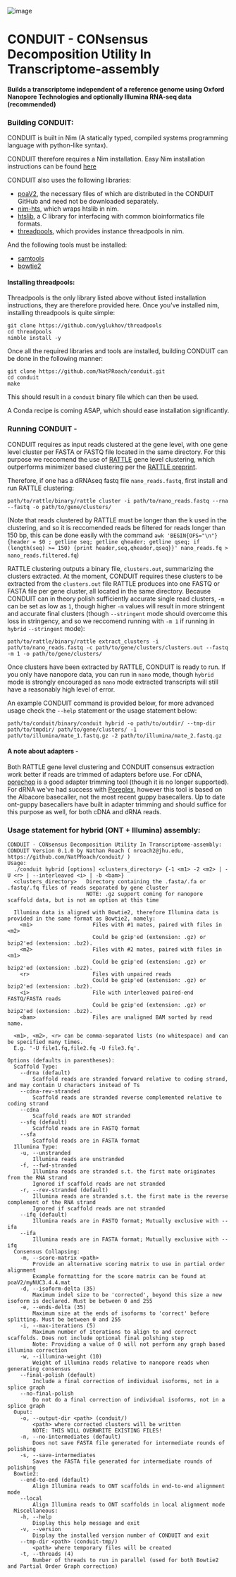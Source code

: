 <!---GNU James Taylor--->

![image](CONDUIT.png)

# CONDUIT - CONsensus Decomposition Utility In Transcriptome-assembly
#### Builds a transcriptome independent of a reference genome using Oxford Nanopore Technologies and optionally Illumina RNA-seq data (recommended)

### Building CONDUIT:
CONDUIT is built in Nim (A statically typed, compiled systems programming language with python-like syntax).

CONDUIT therefore requires a Nim installation. Easy Nim installation instructions can be found [here](https://nim-lang.org/install.html)

CONDUIT also uses the following libraries:
*    [poaV2](https://github.com/tanghaibao/bio-pipeline/tree/master/poaV2), the necessary files of which are distributed in the CONDUIT GitHub and need not be downloaded separately.
*    [nim-hts](https://github.com/brentp/hts-nim), which wraps htslib in nim.
*    [htslib](https://github.com/samtools/htslib), a C library for interfacing with common bioinformatics file formats.
*    [threadpools](https://github.com/yglukhov/threadpools), which provides instance threadpools in nim.

And the following tools must be installed:
*   [samtools](https://github.com/samtools/samtools)
*   [bowtie2](https://github.com/BenLangmead/bowtie2)

#### Installing threadpools:
Threadpools is the only library listed above without listed installation instructions, they are therefore provided here.
Once you've installed nim, installing threadpools is quite simple:
```
git clone https://github.com/yglukhov/threadpools
cd threadpools
nimble install -y
```

Once all the required libraries and tools are installed, building CONDUIT can be done in the following manner:
```
git clone https://github.com/NatPRoach/conduit.git
cd conduit
make
```
This should result in a `conduit` binary file which can then be used.

A Conda recipe is coming ASAP, which should ease installation significantly.

### Running CONDUIT - 
CONDUIT requires as input reads clustered at the gene level, with one gene level cluster per FASTA or FASTQ file located in the same directory. For this purpose we reccomend the use of [RATTLE](https://github.com/comprna/RATTLE) gene level clustering, which outperforms minimizer based clustering per the [RATTLE preprint](https://doi.org/10.1101/2020.02.08.939942).

Therefore, if one has a dRNAseq fastq file `nano_reads.fastq`, first install and run RATTLE clustering:
```
path/to/rattle/binary/rattle cluster -i path/to/nano_reads.fastq --rna --fastq -o path/to/gene/clusters/
```
(Note that reads clustered by RATTLE must be longer than the k used in the clustering, and so it is reccomended reads be filtered for reads longer than 150 bp, this can be done easily with the command `awk 'BEGIN{OFS="\n"} {header = $0 ; getline seq; getline qheader; getline qseq; if (length(seq) >= 150) {print header,seq,qheader,qseq}}' nano_reads.fq > nano_reads.filtered.fq`)

RATTLE clustering outputs a binary file, `clusters.out`, summarizing the clusters extracted. At the moment, CONDUIT requires these clusters to be extracted from the `clusters.out` file RATTLE produces into one FASTQ or FASTA file per gene cluster, all located in the same directory. Because CONDUIT can in theory polish sufficiently accurate single read clusters, `-m` can be set as low as `1`, though higher `-m` values will result in more stringent and accurate final clusters (though `--stringent` mode should overcome this loss in stringency, and so we reccomend running with `-m 1` if running in `hybrid` `--stringent` mode):
```
path/to/rattle/binary/rattle extract_clusters -i path/to/nano_reads.fastq -c path/to/gene/clusters/clusters.out --fastq -m 1 -o path/to/gene/clusters/
```

Once clusters have been extracted by RATTLE, CONDUIT is ready to run. If you only have nanopore data, you can run in `nano` mode, though `hybrid` mode is strongly encouraged as `nano` mode extracted transcripts will still have a reasonably high level of error.

An example CONDUIT command is provided below, for more advanced usage check the `--help` statement or the usage statement below:
```
path/to/conduit/binary/conduit hybrid -o path/to/outdir/ --tmp-dir path/to/tmpdir/ path/to/gene/clusters/ -1 path/to/illumina/mate_1.fastq.gz -2 path/to/illumina/mate_2.fastq.gz
```

#### A note about adapters -
Both RATTLE gene level clustering and CONDUIT consensus extraction work better if reads are trimmed of adapters before use. For cDNA, [porechop](https://github.com/rrwick/Porechop) is a good adapter trimming tool (though it is no longer supported). For dRNA we've had success with [Poreplex](https://github.com/hyeshik/poreplex), however this tool is based on the Albacore basecaller, not the most recent guppy basecallers. Up to date ont-guppy basecallers have built in adapter trimming and should suffice for this purpose as well, for both cDNA and dRNA reads.

### Usage statement for hybrid (ONT + Illumina) assembly:
```
CONDUIT - CONsensus Decomposition Utility In Transcriptome-assembly:
CONDUIT Version 0.1.0 by Nathan Roach ( nroach2@jhu.edu, https://github.com/NatPRoach/conduit/ )
Usage:
  ./conduit hybrid [options] <clusters_directory> {-1 <m1> -2 <m2> | -U <r> | --interleaved <i> | -b <bam>}
  <clusters_directory>   Directory containing the .fasta/.fa or .fastq/.fq files of reads separated by gene cluster
                         NOTE: .gz support coming for nanopore scaffold data, but is not an option at this time

  Illumina data is aligned with Bowtie2, therefore Illumina data is provided in the same format as Bowtie2, namely:
    <m1>                   Files with #1 mates, paired with files in <m2>
                           Could be gzip'ed (extension: .gz) or bzip2'ed (extension: .bz2).
    <m2>                   Files with #2 mates, paired with files in <m1>
                           Could be gzip'ed (extension: .gz) or bzip2'ed (extension: .bz2).
    <r>                    Files with unpaired reads
                           Could be gzip'ed (extension: .gz) or bzip2'ed (extension: .bz2).
    <i>                    File with interleaved paired-end FASTQ/FASTA reads
                           Could be gzip'ed (extension: .gz) or bzip2'ed (extension: .bz2).
    <bam>                  Files are unaligned BAM sorted by read name.

  <m1>, <m2>, <r> can be comma-separated lists (no whitespace) and can be specified many times.
  E.g. '-U file1.fq,file2.fq -U file3.fq'.

Options (defaults in parentheses):
  Scaffold Type:
    --drna (default)
        Scaffold reads are stranded forward relative to coding strand, and may contain U characters instead of Ts
    --cdna-rev-stranded
        Scaffold reads are stranded reverse complemented relative to coding strand
    --cdna
        Scaffold reads are NOT stranded
    --sfq (default)
        Scaffold reads are in FASTQ format
    --sfa
        Scaffold reads are in FASTA format
  Illumina Type:
    -u, --unstranded
        Illumina reads are unstranded
    -f, --fwd-stranded
        Illumina reads are stranded s.t. the first mate originates from the RNA strand
        Ignored if scaffold reads are not stranded
    -r, --rev-stranded (default)
        Illumina reads are stranded s.t. the first mate is the reverse complement of the RNA strand
        Ignored if scaffold reads are not stranded
    --ifq (default)
        Illumina reads are in FASTQ format; Mutually exclusive with --ifa
    --ifa
        Illumina reads are in FASTA format; Mutually exclusive with --ifq
  Consensus Collapsing:
    -m, --score-matrix <path>
        Provide an alternative scoring matrix to use in partial order alignment
        Example formatting for the score matrix can be found at poaV2/myNUC3.4.4.mat
    -d, --isoform-delta (35)
        Maximum indel size to be 'corrected', beyond this size a new isoform is declared. Must be between 0 and 255
    -e, --ends-delta (35)
        Maximum size at the ends of isoforms to 'correct' before splitting. Must be between 0 and 255
    -i, --max-iterations (5)
        Maximum number of iterations to align to and correct scaffolds. Does not include optional final polshing step
        Note: Providing a value of 0 will not perform any graph based illumina correction
    -w, --illumina-weight (10)
        Weight of illumina reads relative to nanopore reads when generating consensus
    --final-polish (default)
        Include a final correction of individual isoforms, not in a splice graph
    --no-final-polish
        Do not do a final correction of individual isoforms, not in a splice graph
  Ouput:
    -o, --output-dir <path> (conduit/)
        <path> where corrected clusters will be written
        NOTE: THIS WILL OVERWRITE EXISTING FILES!
    -n, --no-intermediates (default)
        Does not save FASTA file generated for intermediate rounds of polishing
    -s, --save-intermediates
        Saves the FASTA file generated for intermediate rounds of polishing
  Bowtie2:
    --end-to-end (default)
        Align Illumina reads to ONT scaffolds in end-to-end alignment mode
    --local
        Align Illumina reads to ONT scaffolds in local alignment mode
  Miscellaneous:
    -h, --help
        Display this help message and exit
    -v, --version
        Display the installed version number of CONDUIT and exit
    --tmp-dir <path> (conduit-tmp/)
        <path> where temporary files will be created
    -t, --threads (4)
        Number of threads to run in parallel (used for both Bowtie2 and Partial Order Graph correction)
```